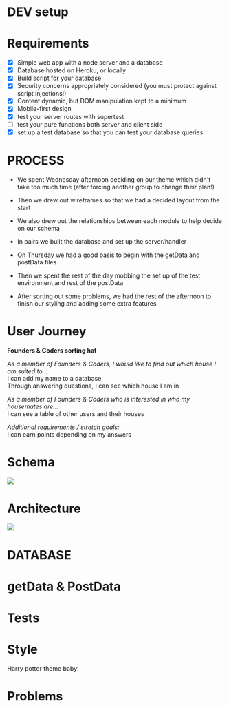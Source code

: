 
# DEV setup

# Requirements

- [X] Simple web app with a node server and a database
- [X] Database hosted on Heroku, or locally
- [X] Build script for your database
- [X] Security concerns appropriately considered (you must protect against script injections!)
- [X] Content dynamic, but DOM manipulation kept to a minimum
- [X] Mobile-first design
- [X] test your server routes with supertest
- [ ] test your pure functions both server and client side
- [X] set up a test database so that you can test your database queries

# PROCESS

- We spent Wednesday afternoon deciding on our theme which didn't take too much time (after forcing another group to change their plan!)
- Then we drew out wireframes so that we had a decided layout from the start
- We also drew out the relationships between each module to help decide on our schema
- In pairs we built the database and set up the server/handler

- On Thursday we had a good basis to begin with the getData and postData files
- Then we spent the rest of the day mobbing the set up of the test environment and rest of the postData
- After sorting out some problems, we had the rest of the afternoon to finish our styling and adding some extra features

# User Journey

**Founders & Coders sorting hat**<br>

*As a member of Founders & Coders, I would like to find out which house I am suited to...*<br>
I can add my name to a database<br>
Through answering questions, I can see which house I am in<br>

*As a member of Founders & Coders who is interested in who my housemates are...*<br>
I can see a table of other users and their houses<br>

*Additional requirements / stretch goals:*<br>
I can earn points depending on my answers<br>

# Schema

![](schema.png)

# Architecture

![](architecture.png)

# DATABASE

# getData & PostData

# Tests

# Style

Harry potter theme baby!

# Problems
